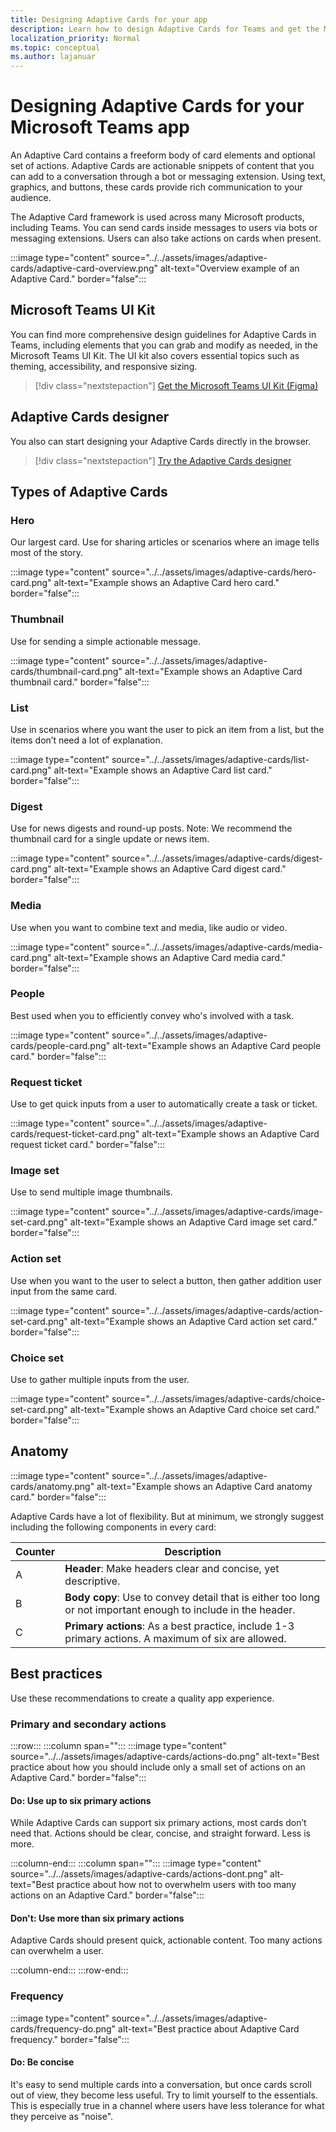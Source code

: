 ```yaml
---
title: Designing Adaptive Cards for your app
description: Learn how to design Adaptive Cards for Teams and get the Microsoft Teams UI Kit.
localization_priority: Normal
ms.topic: conceptual
ms.author: lajanuar
---
```

# Designing Adaptive Cards for your Microsoft Teams app

An Adaptive Card contains a freeform body of card elements and optional set of actions. Adaptive Cards are actionable snippets of content that you can add to a conversation through a bot or messaging extension. Using text, graphics, and buttons, these cards provide rich communication to your audience.

The Adaptive Card framework is used across many Microsoft products, including Teams. You can send cards inside messages to users via bots or messaging extensions. Users can also take actions on cards when present.

:::image type="content" source="../../assets/images/adaptive-cards/adaptive-card-overview.png" alt-text="Overview example of an Adaptive Card." border="false":::

## Microsoft Teams UI Kit

You can find more comprehensive design guidelines for Adaptive Cards in Teams, including elements that you can grab and modify as needed, in the Microsoft Teams UI Kit. The UI kit also covers essential topics such as theming, accessibility, and responsive sizing.

> [!div class="nextstepaction"]
> [Get the Microsoft Teams UI Kit (Figma)](https://www.figma.com/community/file/916836509871353159)

## Adaptive Cards designer

You also can start designing your Adaptive Cards directly in the browser.

> [!div class="nextstepaction"]
> [Try the Adaptive Cards designer](https://adaptivecards.io/designer/)

## Types of Adaptive Cards

### Hero

Our largest card. Use for sharing articles or scenarios where an image tells most of the story.

:::image type="content" source="../../assets/images/adaptive-cards/hero-card.png" alt-text="Example shows an Adaptive Card hero card." border="false":::

### Thumbnail

Use for sending a simple actionable message.

:::image type="content" source="../../assets/images/adaptive-cards/thumbnail-card.png" alt-text="Example shows an Adaptive Card thumbnail card." border="false":::

### List

Use in scenarios where you want the user to pick an item from a list, but the items don’t need a lot of explanation.

:::image type="content" source="../../assets/images/adaptive-cards/list-card.png" alt-text="Example shows an Adaptive Card list card." border="false":::

### Digest

Use for news digests and round-up posts. Note: We recommend the thumbnail card for a single update or news item.

:::image type="content" source="../../assets/images/adaptive-cards/digest-card.png" alt-text="Example shows an Adaptive Card digest card." border="false":::

### Media

Use when you want to combine text and media, like audio or video.

:::image type="content" source="../../assets/images/adaptive-cards/media-card.png" alt-text="Example shows an Adaptive Card media card." border="false":::

### People

Best used when you to efficiently convey who's involved with a task.

:::image type="content" source="../../assets/images/adaptive-cards/people-card.png" alt-text="Example shows an Adaptive Card people card." border="false":::

### Request ticket

Use to get quick inputs from a user to automatically create a task or ticket.

:::image type="content" source="../../assets/images/adaptive-cards/request-ticket-card.png" alt-text="Example shows an Adaptive Card request ticket card." border="false":::

### Image set

Use to send multiple image thumbnails.

:::image type="content" source="../../assets/images/adaptive-cards/image-set-card.png" alt-text="Example shows an Adaptive Card image set card." border="false":::

### Action set

Use when you want to the user to select a button, then gather addition user input from the same card.

:::image type="content" source="../../assets/images/adaptive-cards/action-set-card.png" alt-text="Example shows an Adaptive Card action set card." border="false":::

### Choice set

Use to gather multiple inputs from the user.

:::image type="content" source="../../assets/images/adaptive-cards/choice-set-card.png" alt-text="Example shows an Adaptive Card choice set card." border="false":::

## Anatomy

:::image type="content" source="../../assets/images/adaptive-cards/anatomy.png" alt-text="Example shows an Adaptive Card anatomy card." border="false":::

Adaptive Cards have a lot of flexibility. But at minimum, we strongly suggest including the following components in every card:

|Counter|Description|
|----------|-----------|
|A|**Header**: Make headers clear and concise, yet descriptive.|
|B|**Body copy**: Use to convey detail that is either too long or not important enough to include in the header.|
|C|**Primary actions**: As a best practice, include 1-3 primary actions. A maximum of six are allowed.|

## Best practices

Use these recommendations to create a quality app experience.

### Primary and secondary actions

:::row:::
   :::column span="":::
:::image type="content" source="../../assets/images/adaptive-cards/actions-do.png" alt-text="Best practice about how you should include only a small set of actions on an Adaptive Card." border="false":::

#### Do: Use up to six primary actions

While Adaptive Cards can support six primary actions, most cards don’t need that. Actions should be clear, concise, and straight forward. Less is more.

   :::column-end:::
   :::column span="":::
:::image type="content" source="../../assets/images/adaptive-cards/actions-dont.png" alt-text="Best practice about how not to overwhelm users with too many actions on an Adaptive Card." border="false":::

#### Don't: Use more than six primary actions

Adaptive Cards should present quick, actionable content. Too many actions can overwhelm a user.

   :::column-end:::
:::row-end:::

### Frequency

:::image type="content" source="../../assets/images/adaptive-cards/frequency-do.png" alt-text="Best practice about Adaptive Card frequency." border="false":::

#### Do: Be concise

It's easy to send multiple cards into a conversation, but once cards scroll out of view, they become less useful. Try to limit yourself to the essentials. This is especially true in a channel where users have less tolerance for what they perceive as "noise".

